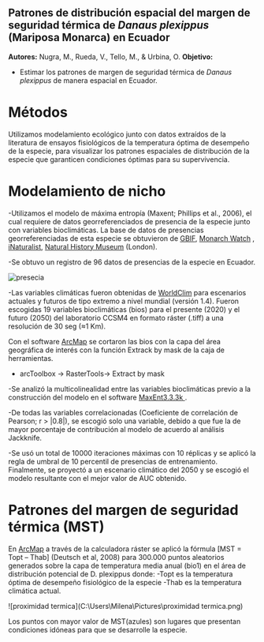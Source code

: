 ## Patrones  de distribución espacial del margen de seguridad térmica de *Danaus plexippus* (Mariposa Monarca) en Ecuador

**Autores:**  Nugra, M., Rueda, V., Tello, M., & Urbina, O.
**Objetivo:** 

- Estimar los patrones de margen de seguridad térmica de *Danaus plexippus* de manera espacial en Ecuador.

# Métodos 

Utilizamos modelamiento ecológico junto con datos extraídos de la literatura de ensayos fisiológicos de la temperatura óptima de desempeño de la especie, para visualizar los patrones espaciales de distribución de la especie que garanticen condiciones óptimas para su supervivencia.  

# Modelamiento de nicho

-Utilizamos el modelo de máxima entropía (Maxent; Phillips et al., 2006), el cual requiere de datos georreferenciados de presencia de la especie junto con variables bioclimáticas. La base de datos de presencias georreferenciadas de esta especie se obtuvieron de [GBIF](https://www.gbif.org/), [Monarch Watch](https://monarchwatch.org/) , [iNaturalist](https://www.inaturalist.org/), [Natural History Museum](https://www.nhm.ac.uk/) (London).  

-Se obtuvo un registro de 96 datos de presencias de la especie en Ecuador.

![presecia](C:\Users\Milena\Pictures\presecia.png)

-Las variables climáticas fueron obtenidas de [WorldClim](https://www.worldclim.org/bioclim) para escenarios actuales y futuros de tipo extremo a nivel mundial (versión 1.4). Fueron escogidas 19 variables bioclimáticas (bios)  para el presente (2020) y el futuro (2050) del laboratorio CCSM4 en formato ráster (.tiff) a una resolución de 30 seg (≈1 Km).  

Con el software [ArcMap](https://desktop.arcgis.com/es/arcmap/) se cortaron las bios con la capa del área geográfica de interés con la función Extrack by mask de la caja de herramientas.

- arcToolbox -> RasterTools-> Extract by mask

-Se analizó la multicolinealidad entre las variables bioclimáticas previo a la construcción del modelo en el software [MaxEnt3.3.3k ](http://www.cs.princeton.edu/~schapire/maxent/).

-De todas las variables correlacionadas (Coeficiente de correlación de Pearson; r > |0.8|), se escogió solo una variable,  debido a que fue la de mayor porcentaje de contribución al modelo de acuerdo al análisis Jackknife.

-Se usó un total de 10000 iteraciones máximas con 10 réplicas  y  se aplicó la regla de umbral de 10 percentil de presencias de entrenamiento. Finalmente, se proyectó a un escenario climático del 2050 y se escogió el modelo resultante con el mejor valor de AUC obtenido.

# Patrones del margen de seguridad térmica (MST)

En  [ArcMap](https://desktop.arcgis.com/es/arcmap/) a través de la calculadora ráster se aplicó la fórmula [MST = Topt – Thab] (Deutsch et al, 2008) para 300.000 puntos aleatorios generados sobre la capa de temperatura media anual (bio1) en el área de distribución potencial de D. plexippus donde:
-Topt es la temperatura óptima de desempeño fisiológico de la especie 
-Thab es la temperatura climática actual. 

![proximidad termica](C:\Users\Milena\Pictures\proximidad termica.png)

Los puntos con mayor valor de MST(azules) son lugares que presentan condiciones idóneas para que se desarrolle la especie. 

